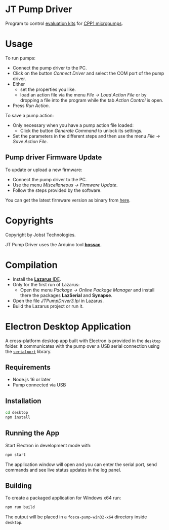 # JT Pump Driver

Program to control [evaluation kits](https://www.jobst-technologies.com/products/microfluidics/peristaltic-micropumps/#Evaluation_Kits) for [CPP1 micropumps](https://www.jobst-technologies.com/products/microfluidics/peristaltic-micropumps).

# Usage

To run pumps:
- Connect the pump driver to the PC.
- Click on the button *Connect Driver* and select the COM port of the pump driver.
- Either
  - set the properties you like.
  - load an action file via the menu *File → Load Action File* or by dropping a file into
   the program while the tab *Action Control* is open.
- Press *Run Action*.

To save a pump action:
- Only necessary when you have a pump action file loaded:
  - Click the button *Generate Command* to unlock its settings.
- Set the parameters in the different steps and then use the menu
  *File → Save Action File*.

## Pump driver Firmware Update

To update or upload a new firmware:
- Connect the pump driver to the PC.
- Use the menu *Miscellaneous → Firmware Update*.
- Follow the steps provided by the software.

You can get the latest firmware version as binary from [here](https://github.com/JobstTechnologies/JT-PumpDriver-Firmware/releases/latest).

# Copyrights

Copyright by Jobst Technologies.

JT Pump Driver uses the Arduino tool [**bossac**](https://github.com/arduino/arduino-flash-tools).

# Compilation

- Install the [**Lazarus** IDE](https://www.lazarus-ide.org/).
- Only for the first run of Lazarus:
  - Open the menu *Package → Online Package Manager* and install there the packages **LazSerial** and **Synapse**.
- Open the file *JTPumpDriver3.lpi* in Lazarus.
- Build the Lazarus project or run it.

# Electron Desktop Application

A cross-platform desktop app built with Electron is provided in the `desktop` folder. It communicates with the pump over a USB serial connection using the [`serialport`](https://serialport.io) library.

## Requirements
- Node.js 16 or later
- Pump connected via USB

## Installation
```bash
cd desktop
npm install
```

## Running the App
Start Electron in development mode with:
```bash
npm start
```
The application window will open and you can enter the serial port, send commands and see live status updates in the log panel.

## Building
To create a packaged application for Windows x64 run:
```bash
npm run build
```
The output will be placed in a `fosca-pump-win32-x64` directory inside `desktop`.

